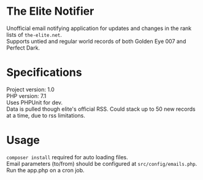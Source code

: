 # The Elite Notifier
Unofficial email notifying application for updates and changes in the rank lists of `the-elite.net`.  
Supports untied and regular world records of both Golden Eye 007 and Perfect Dark.  
# Specifications
Project version: 1.0  
PHP version: 7.1  
Uses PHPUnit for dev.  
Data is pulled though elite's official RSS. Could stack up to 50 new records at a time, due to rss limitations.  
# Usage
`composer install` required for auto loading files.  
Email parameters (to/from) should be configured at `src/config/emails.php`.  
Run the app.php on a cron job.  
